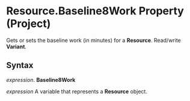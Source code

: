 
# Resource.Baseline8Work Property (Project)

Gets or sets the baseline work (in minutes) for a  **Resource**. Read/write **Variant**.


## Syntax

 _expression_. **Baseline8Work**

 _expression_ A variable that represents a **Resource** object.

